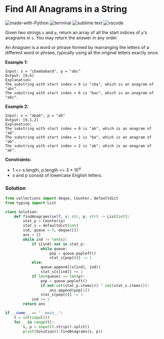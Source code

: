 # Find All Anagrams in a String
![made-with-Python](https://img.shields.io/badge/Made%20with-Python-007396.svg)
![terminal](https://img.shields.io/badge/Windows%20Terminal-4D4D4D?logo=windows%20terminal&logoColor=white)
![sublime text](https://img.shields.io/badge/sublime_text-%23575757.svg?logo=sublime-text&logoColor=important)
![vscode](https://img.shields.io/badge/Visual_Studio_Code-0078D4?logo=visual%20studio%20code&logoColor=white)

Given two strings `s` and `p`, return an array of all the start indices of `p`'s anagrams in `s`. You may return the answer in any order.

An Anagram is a word or phrase formed by rearranging the letters of a different word or phrase, typically using all the original letters exactly once.

__Example 1:__
```
Input: s = "cbaebabacd", p = "abc"
Output: [0,6]
Explanation:
The substring with start index = 0 is "cba", which is an anagram of "abc".
The substring with start index = 6 is "bac", which is an anagram of "abc".
```
__Example 2:__
```
Input: s = "abab", p = "ab"
Output: [0,1,2]
Explanation:
The substring with start index = 0 is "ab", which is an anagram of "ab".
The substring with start index = 1 is "ba", which is an anagram of "ab".
The substring with start index = 2 is "ab", which is an anagram of "ab".
```

__Constraints:__
- 1 <= s.length, p.length <= 3 * 10<sup>4</sup>
- s and p consist of lowercase English letters.

### Solution
```py
from collections import deque, Counter, defaultdict
from typing import List

class Solution:
    def findAnagrams(self, s: str, p: str) -> List[int]:
        stat_p = Counter(p)
        stat_s = defaultdict(int)
        ind, queue = 0, deque([])
        ans = []
        while ind != len(s):
            if s[ind] not in stat_p:
                while queue:
                    pop = queue.popleft()
                    stat_s[pop[0]] -= 1
            else:
                queue.append((s[ind], ind))
                stat_s[s[ind]] += 1
            if len(queue) == len(p):
                pop = queue.popleft()
                if not set(stat_p.items()) ^ set(stat_s.items()):
                    ans.append(pop[1])
                stat_s[pop[0]] -= 1
            ind += 1
        return ans

if __name__ == "__main__":
    t = int(input())
    for _ in range(t):
        s, p = input().strip().split()
        print(Solution().findAnagrams(s, p))
```